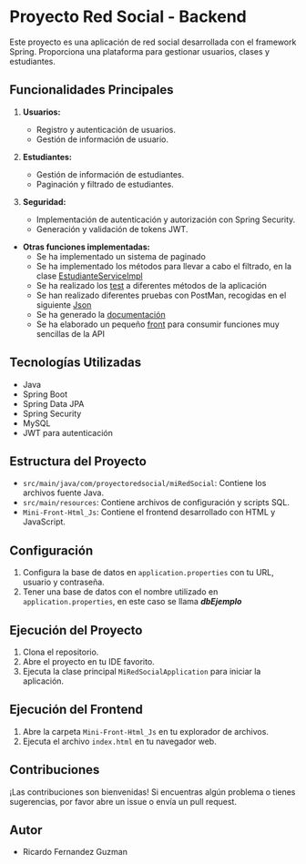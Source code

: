 # Proyecto Red Social - Backend

Este proyecto es una aplicación de red social desarrollada con el framework Spring. Proporciona una plataforma para gestionar usuarios, clases y estudiantes.

## Funcionalidades Principales

1. **Usuarios:**
   - Registro y autenticación de usuarios.
   - Gestión de información de usuario.

2. **Estudiantes:**
   - Gestión de información de estudiantes.
   - Paginación y filtrado de estudiantes.

3. **Seguridad:**
   - Implementación de autenticación y autorización con Spring Security.
   - Generación y validación de tokens JWT.

- **Otras funciones implementadas:**
   - Se ha implementado un sistema de paginado
   - Se ha implementado los métodos para llevar a cabo el filtrado, en la clase [EstudianteServiceImpl](/src/main/java/com/proyectoredsocial/miRedSocial/servicesImpl/EstudianteServiceImpl.java)
   - Se ha realizado los [test](/src/test/) a diferentes métodos de la aplicación 
   - Se han realizado diferentes pruebas con PostMan, recogidas en el siguiente [Json](/Postman/app-API.postman_collection.json)
   - Se ha generado la [documentación](/doc/)
   - Se ha elaborado un pequeño [front](/Mini-Front-Html_Js/) para consumir funciones muy sencillas de la API

## Tecnologías Utilizadas

- Java
- Spring Boot
- Spring Data JPA
- Spring Security
- MySQL
- JWT para autenticación

## Estructura del Proyecto

- `src/main/java/com/proyectoredsocial/miRedSocial`: Contiene los archivos fuente Java.
- `src/main/resources`: Contiene archivos de configuración y scripts SQL.
- `Mini-Front-Html_Js`: Contiene el frontend desarrollado con HTML y JavaScript.

## Configuración

1. Configura la base de datos en `application.properties` con tu URL, usuario y contraseña.
2. Tener una base de datos con el nombre utilizado en `application.properties`, en este caso se llama ***dbEjemplo***

## Ejecución del Proyecto

1. Clona el repositorio.
2. Abre el proyecto en tu IDE favorito.
3. Ejecuta la clase principal `MiRedSocialApplication` para iniciar la aplicación.

## Ejecución del Frontend

1. Abre la carpeta `Mini-Front-Html_Js` en tu explorador de archivos.
2. Ejecuta el archivo `index.html` en tu navegador web.

## Contribuciones

¡Las contribuciones son bienvenidas! Si encuentras algún problema o tienes sugerencias, por favor abre un issue o envía un pull request.

## Autor

- Ricardo Fernandez Guzman
